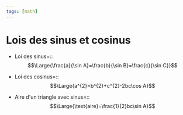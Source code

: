 ```yaml
---
tags: [math] 
---
```


# Lois des sinus et cosinus
- Loi des sinus=::$$\Large{\frac{a}{\sin A}=\frac{b}{\sin B}=\frac{c}{\sin C}}$$
<!--SR:!2023-12-20,85,290-->
- Loi des cosinus=::$$\Large{a^{2}=b^{2}+c^{2}-2bc\cos A}$$
<!--SR:!2023-11-02,18,190-->

- Aire d'un triangle avec sinus=::$$\Large{\text{aire}=\frac{1}{2}bc\sin A}$$
<!--SR:!2023-11-24,26,190-->